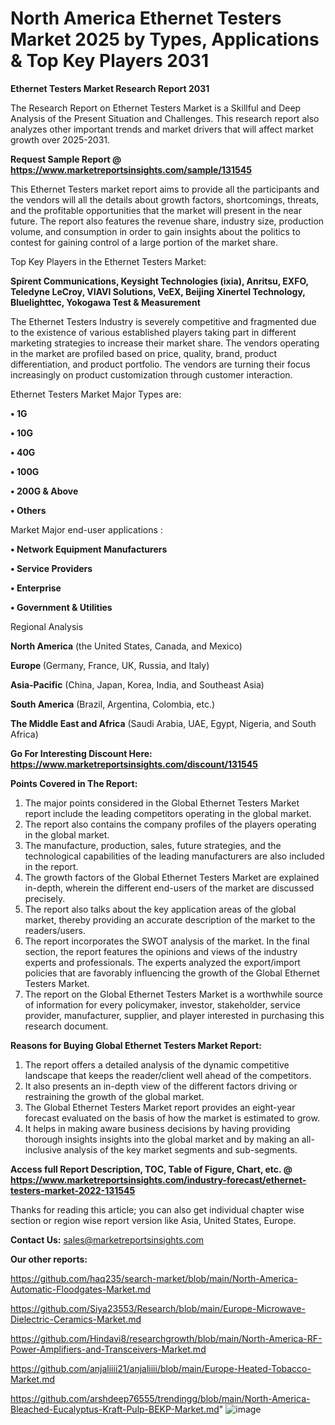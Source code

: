 # North America Ethernet Testers Market 2025 by Types, Applications & Top Key Players 2031

<strong>Ethernet Testers Market Research Report 2031</strong>

The Research Report on Ethernet Testers Market is a Skillful and Deep Analysis of the Present Situation and Challenges. This research report also analyzes other important trends and market drivers that will affect market growth over 2025-2031.

<strong>Request Sample Report @ <a href=https://www.marketreportsinsights.com/sample/131545>https://www.marketreportsinsights.com/sample/131545</a></strong>

This Ethernet Testers market report aims to provide all the participants and the vendors will all the details about growth factors, shortcomings, threats, and the profitable opportunities that the market will present in the near future. The report also features the revenue share, industry size, production volume, and consumption in order to gain insights about the politics to contest for gaining control of a large portion of the market share.

Top Key Players in the Ethernet Testers Market:

<strong>Spirent Communications, Keysight Technologies (ixia), Anritsu, EXFO, Teledyne LeCroy, VIAVI Solutions, VeEX, Beijing Xinertel Technology, Bluelighttec, Yokogawa Test & Measurement</strong>

The Ethernet Testers Industry is severely competitive and fragmented due to the existence of various established players taking part in different marketing strategies to increase their market share. The vendors operating in the market are profiled based on price, quality, brand, product differentiation, and product portfolio. The vendors are turning their focus increasingly on product customization through customer interaction.

Ethernet Testers Market Major Types are:

<strong>• 1G

• 10G

• 40G

• 100G

• 200G & Above

• Others</strong>

Market Major end-user applications :

<strong>• Network Equipment Manufacturers

• Service Providers

• Enterprise

• Government & Utilities</strong>

Regional Analysis

</u><strong><b>North America</b></strong> (the United States, Canada, and Mexico)

<strong><b>Europe </b></strong>(Germany, France, UK, Russia, and Italy)

<strong><b>Asia-Pacific</b></strong> (China, Japan, Korea, India, and Southeast Asia)

<strong><b>South America</b></strong> (Brazil, Argentina, Colombia, etc.)

<strong><b>The Middle East and Africa</b></strong> (Saudi Arabia, UAE, Egypt, Nigeria, and South Africa)

<strong>Go For Interesting Discount Here: <a href=https://www.marketreportsinsights.com/discount/131545>https://www.marketreportsinsights.com/discount/131545</a></strong>

<strong>Points Covered in The Report:</strong>
<ol>
  <li>The major points considered in the Global Ethernet Testers Market report include the leading competitors operating in the global market.</li>
  <li>The report also contains the company profiles of the players operating in the global market.</li>
  <li>The manufacture, production, sales, future strategies, and the technological capabilities of the leading manufacturers are also included in the report.</li>
  <li>The growth factors of the Global Ethernet Testers Market are explained in-depth, wherein the different end-users of the market are discussed precisely.</li>
  <li>The report also talks about the key application areas of the global market, thereby providing an accurate description of the market to the readers/users.</li>
  <li>The report incorporates the SWOT analysis of the market. In the final section, the report features the opinions and views of the industry experts and professionals. The experts analyzed the export/import policies that are favorably influencing the growth of the Global Ethernet Testers Market.</li>
  <li>The report on the Global Ethernet Testers Market is a worthwhile source of information for every policymaker, investor, stakeholder, service provider, manufacturer, supplier, and player interested in purchasing this research document.</li>
</ol>
<strong>Reasons for Buying Global Ethernet Testers Market Report:</strong>

<ol>
  <li>The report offers a detailed analysis of the dynamic competitive landscape that keeps the reader/client well ahead of the competitors.</li>
  <li>It also presents an in-depth view of the different factors driving or restraining the growth of the global market.</li>
  <li>The Global Ethernet Testers Market report provides an eight-year forecast evaluated on the basis of how the market is estimated to grow.</li>
  <li>It helps in making aware business decisions by having providing thorough insights insights into the global market and by making an all-inclusive analysis of the key market segments and sub-segments.</li>
</ol>
<strong>Access full Report Description, TOC, Table of Figure, Chart, etc. @ <a href=https://www.marketreportsinsights.com/industry-forecast/ethernet-testers-market-2022-131545>https://www.marketreportsinsights.com/industry-forecast/ethernet-testers-market-2022-131545</a></strong>


Thanks for reading this article; you can also get individual chapter wise section or region wise report version like Asia, United States, Europe.

<strong>Contact Us:</strong>
sales@marketreportsinsights.com

<strong>Our other reports:</strong>

<a href=https://github.com/haq235/search-market/blob/main/North-America-Automatic-Floodgates-Market.md>https://github.com/haq235/search-market/blob/main/North-America-Automatic-Floodgates-Market.md</a>

<a href=https://github.com/Siya23553/Research/blob/main/Europe-Microwave-Dielectric-Ceramics-Market.md>https://github.com/Siya23553/Research/blob/main/Europe-Microwave-Dielectric-Ceramics-Market.md</a>

<a href=https://github.com/Hindavi8/researchgrowth/blob/main/North-America-RF-Power-Amplifiers-and-Transceivers-Market.md>https://github.com/Hindavi8/researchgrowth/blob/main/North-America-RF-Power-Amplifiers-and-Transceivers-Market.md</a>

<a href=https://github.com/anjaliiii21/anjaliiii/blob/main/Europe-Heated-Tobacco-Market.md>https://github.com/anjaliiii21/anjaliiii/blob/main/Europe-Heated-Tobacco-Market.md</a>

<a href=https://github.com/arshdeep76555/trendingg/blob/main/North-America-Bleached-Eucalyptus-Kraft-Pulp-BEKP-Market.md>https://github.com/arshdeep76555/trendingg/blob/main/North-America-Bleached-Eucalyptus-Kraft-Pulp-BEKP-Market.md</a>"
![image](https://github.com/user-attachments/assets/dfad057f-cfe6-4e94-9520-f8f0b139fc22)
